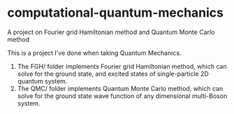 # computational-quantum-mechanics
A project on Fourier grid Hamiltonian method and Quantum Monte Carlo method

This is a project I've done when taking Quantum Mechanics.
1) The FGH/ folder implements Fourier grid Hamiltonian method,
   which can solve for the ground state, and excited states of single-particle 2D quantum system.
2) The QMC/ folder implements Quantum Monte Carlo method,
   which can solve for the ground state wave function of any dimensional multi-Boson system.
